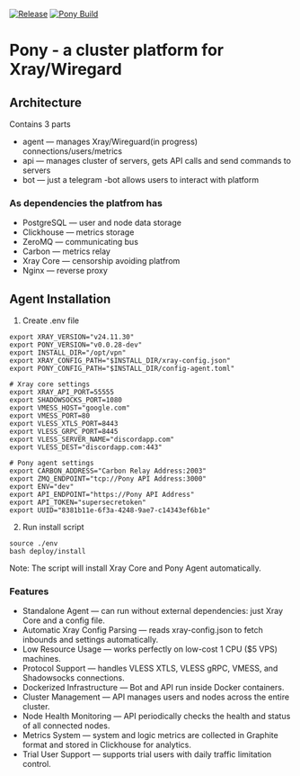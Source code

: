 


[![Release](https://github.com/frkn-dev/pony/actions/workflows/release.yml/badge.svg?branch=main)](https://github.com/frkn-dev/pony/actions/workflows/release.yml) [![Pony Build](https://github.com/frkn-dev/pony/actions/workflows/rust.yml/badge.svg?branch=main)](https://github.com/frkn-dev/pony/actions/workflows/rust.yml)

# Pony - a cluster platform for Xray/Wiregard

## Architecture 

Contains 3 parts 

- agent — manages Xray/Wireguard(in progress) connections/users/metrics
- api — manages cluster of servers, gets API calls and send commands to servers
- bot — just a telegram -bot allows users to interact with platform


### As dependencies the platfrom has 

- PostgreSQL — user and node data storage
- Clickhouse —  metrics storage
- ZeroMQ — communicating bus
- Carbon — metrics relay 
- Xray Core — censorship avoiding platfrom
- Nginx — reverse proxy 


## Agent Installation 

1. Create .env file 

```
export XRAY_VERSION="v24.11.30"
export PONY_VERSION="v0.0.28-dev"
export INSTALL_DIR="/opt/vpn"
export XRAY_CONFIG_PATH="$INSTALL_DIR/xray-config.json"
export PONY_CONFIG_PATH="$INSTALL_DIR/config-agent.toml"

# Xray core settings 
export XRAY_API_PORT=55555
export SHADOWSOCKS_PORT=1080
export VMESS_HOST="google.com"
export VMESS_PORT=80
export VLESS_XTLS_PORT=8443
export VLESS_GRPC_PORT=8445
export VLESS_SERVER_NAME="discordapp.com"
export VLESS_DEST="discordapp.com:443"

# Pony agent settings 
export CARBON_ADDRESS="Carbon Relay Address:2003"
export ZMQ_ENDPOINT="tcp://Pony API Address:3000"
export ENV="dev"
export API_ENDPOINT="https://Pony API Address"
export API_TOKEN="supersecretoken"
export UUID="8381b11e-6f3a-4248-9ae7-c14343ef6b1e"

```

2. Run install script

```
source ./env
bash deploy/install
```
Note: The script will install Xray Core and Pony Agent automatically.


### Features 

- Standalone Agent — can run without external dependencies: just Xray Core and a config file.
- Automatic Xray Config Parsing — reads xray-config.json to fetch inbounds and settings automatically.
- Low Resource Usage — works perfectly on low-cost 1 CPU ($5 VPS) machines.
- Protocol Support — handles VLESS XTLS, VLESS gRPC, VMESS, and Shadowsocks connections.
- Dockerized Infrastructure — Bot and API run inside Docker containers.
- Cluster Management — API manages users and nodes across the entire cluster.
- Node Health Monitoring — API periodically checks the health and status of all connected nodes.
- Metrics System — system and logic metrics are collected in Graphite format and stored in Clickhouse for analytics.
- Trial User Support — supports trial users with daily traffic limitation control.




